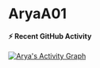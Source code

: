 # AryaA01
<summary><b>⚡ Recent GitHub Activity</b></summary>
  <br/>
   <a href="https://https://github.com/AryaS01"><img alt="Arya's Activity Graph" src="https://activity-graph.herokuapp.com/graph?username=Arya&custom_title=Arya's%20Contribution%20Graph&theme=react-dark" /></a>
  <br/>

</details>

<br/>
